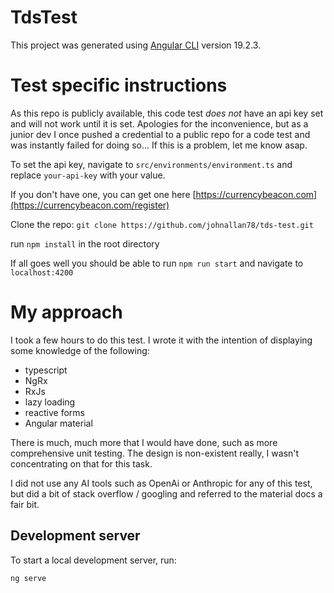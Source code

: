 # TdsTest

This project was generated using [Angular CLI](https://github.com/angular/angular-cli) version 19.2.3.

# Test specific instructions

As this repo is publicly available, this code test *does not* have an api key set and will not work until it is set. Apologies for the inconvenience, but as a junior dev I once pushed a credential to a public repo for a code test and was instantly failed for doing so...
If this is a problem, let me know asap.

To set the api key, navigate to `src/environments/environment.ts` and replace `your-api-key` with your value. 

If you don't have one, you can get one here [https://currencybeacon.com](https://currencybeacon.com/register)

Clone the repo: `git clone https://github.com/johnallan78/tds-test.git`

run `npm install` in the root directory

If all goes well you should be able to run `npm run start` and navigate to `localhost:4200`


# My approach

I took a few hours to do this test. I wrote it with the intention of displaying some knowledge of the following:

* typescript
* NgRx
* RxJs
* lazy loading
* reactive forms
* Angular material

There is much, much more that I would have done, such as more comprehensive unit testing. The design is non-existent really, I wasn't concentrating on that for this task.

I did not use any AI tools such as OpenAi or Anthropic for any of this test, but did a bit of stack overflow / googling and referred to the material docs a fair bit.


## Development server

To start a local development server, run:

```bash
ng serve
```
